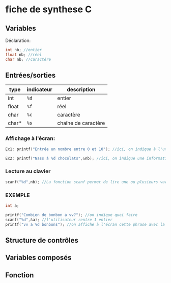 # fiche de synthese C

## Variables
Déclaration:
```c
int nb; //entier
float nb; //réel
char nb; //caractère

```
## Entrées/sorties

type | indicateur | description 
--- | --- | ---
int | `%d` |entier
float | `%f` |réel
char | `%c` |caractère
char* | `%s` |chaîne de caractère

### Affichage à l'écran:
```c
Ex1: printf("Entrée un nombre entre 0 et 10"); //ici, on indique à l'utilisateur quoi faire

Ex2: printf("Nass à %d chocolats",&nb); //ici, on indique une information à l'utilisateur
```
### Lecture au clavier
```c
scanf("%d",nb); //La fonction scanf permet de lire une ou plusieurs variables
```
### EXEMPLE
```c
int a;

printf("Combien de bonbon a vv?"); //on indique quoi faire
scanf("%d",&a); //l'utilisateur rentre 1 entier
printf("vv a %d bonbons"); //on affiche à l'écran cette phrase avec la valeur rentrée précédament
```

## Structure de contrôles


## Variables composés

## Fonction
